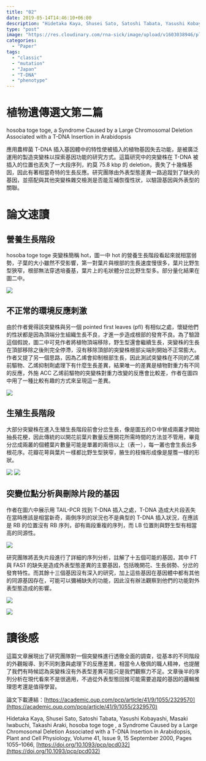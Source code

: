 ```yaml
---
title: "02"
date: 2019-05-14T14:46:10+06:00
description: "Hidetaka Kaya, Shusei Sato, Satoshi Tabata, Yasushi Kobayashi, Masaki Iwabuchi, Takashi Araki, hosoba toge toge , a Syndrome Caused by a Large Chromosomal Deletion Associated with a T-DNA Insertion in Arabidopsis, Plant and Cell Physiology, Volume 41, Issue 9, 15 September 2000, Pages 1055–1066, https://doi.org/10.1093/pcp/pcd032"
type: "post"
image: "https://res.cloudinary.com/rna-sick/image/upload/v1603038946/plantgenetics/02/1_hfqizm.png"
categories:
  - "Paper"
tags:
  - "classic"
  - "mutation"
  - "Japan"
  - "T-DNA"
  - "phenotype"
---
```

# 植物遺傳選文第二篇

hosoba toge toge, a Syndrome Caused by a Large Chromosomal Deletion Associated with a T-DNA Insertion in Arabidopsis

應用農桿菌 T-DNA 插入基因體中的特性使被插入的植物基因失去功能，是被廣泛運用的製造突變株以探索基因功能的研究方式。這篇研究中的突變株在 T-DNA 被插入的位置也丟失了一大段序列，約莫 75.8 kbp 的 deletion，喪失了十幾條基因，因此有著相當奇特的生長反應。研究團隊由外表型態差異一路追蹤到了缺失的基因，並搭配與其他突變株雜交檢測是否能互補恢復性狀，以驗證基因與外表型的關聯。

# 論文速讀

## 營養生長階段

hosoba toge toge 突變株簡稱 hot，圖一中 hot 的營養生長階段看起來就相當弱勢，子葉的大小雖然不受影響，第一對葉片與根部的生長速度慢很多，葉片比野生型狹窄，根部無法穿透培養基，葉片上的毛狀體分岔比野生型多。部分量化結果在圖二中。

![](https://res.cloudinary.com/rna-sick/image/upload/v1603038949/plantgenetics/02/2_hknpkj.png)

## 不正常的環境反應刺激

由於作者覺得該突變株與另一個 pointed first leaves (pfl) 有相似之處，懷疑他們的性狀都是因為頂端分生組織生長不良，才進一步造成根部的發育不良。為了驗證這個假說，圖二中可見作者將植物頂端移除，野生型還會繼續生長，突變株的生長在頂部移除之後則完全停滯，沒有移除頂部的突變株根部尖端則開始不正常膨大。作者又提了另一個思路，因為乙烯會抑制根部生長，因此測試突變株在不同的乙烯前驅物、乙烯抑制劑處理下有什麼生長差異，結果唯一的差異是植物對重力有不同的反應，外施 ACC 乙烯前驅物的突變株對重力改變的反應會比較差，作者在圖四中用了一種比較有趣的方式來呈現這一差異。

![](https://res.cloudinary.com/rna-sick/image/upload/v1603038949/plantgenetics/02/3_kjahba.png)

## 生殖生長階段

大部分突變株在進入生殖生長階段前會分岔生長，像是圖五的Ｄ中冒成兩叢才開始抽長花梗，因此傳統的以開花前葉片數量反應開花所需時間的方法並不管用，畢竟分岔成兩叢的個體葉片數量可能是單叢的兩倍以上（表一），每一叢也會生長出多根花序。花瓣花萼與葉片一樣都比野生型狹窄，腋生的枝條形成像是屋簷一樣的形狀。

![](https://res.cloudinary.com/rna-sick/image/upload/v1603038948/plantgenetics/02/4_s6rcvy.png)
![](https://res.cloudinary.com/rna-sick/image/upload/v1603038949/plantgenetics/02/5_ozvqux.png)

## 突變位點分析與刪除片段的基因

作者在圖六中展示用 TAIL-PCR 找到 T-DNA 插入之處，T-DNA 造成大片段丟失在當時應該是相當新奇，兩側序列的狀況也不是典型的 T-DNA 插入狀況，在應該是 RB 的位置沒有 RB 序列，卻有兩段重複的序列，而 LB 位置則與野生型有相當高的同源性。

![](https://res.cloudinary.com/rna-sick/image/upload/v1603038947/plantgenetics/02/6_pd5x3k.png)

研究團隊將丟失片段進行了詳細的序列分析，註解了十五個可能的基因，其中 FT 與 FAS1 的缺失是造成外表型態差異的主要基因，包括晚開花、生長弱勢、分岔的發育特性。而其餘十三個基因沒有深入的研究，加上這些基因在基因體中都有其他的同源基因存在，可能可以彌補缺失的功能，因此沒有辦法觀察到他們的功能對外表型態造成的影響。

![](https://res.cloudinary.com/rna-sick/image/upload/v1603038948/plantgenetics/02/7_co39bl.png)

![](https://res.cloudinary.com/rna-sick/image/upload/v1603038949/plantgenetics/02/8_zppf64.png)

# 讀後感

這篇文章展現出了研究團隊對一個突變株進行透徹全面的調查，從基本的不同階段的外觀報導、到不同刺激與處理下的反應差異，相當令人敬佩的職人精神，也提醒了我們有時候認為突變株沒有外表型差異可能只是我們觀察力不足。文章後半的序列分析在現代看來不是很適用，不過從外表型態回推可能需要追蹤的基因的邏輯推理思考還是值得學習。

論文下載連結：[https://academic.oup.com/pcp/article/41/9/1055/2329570](https://academic.oup.com/pcp/article/41/9/1055/2329570)

Hidetaka Kaya, Shusei Sato, Satoshi Tabata, Yasushi Kobayashi, Masaki Iwabuchi, Takashi Araki, hosoba toge toge , a Syndrome Caused by a Large Chromosomal Deletion Associated with a T-DNA Insertion in Arabidopsis, Plant and Cell Physiology, Volume 41, Issue 9, 15 September 2000, Pages 1055–1066, [https://doi.org/10.1093/pcp/pcd032](https://doi.org/10.1093/pcp/pcd032)

